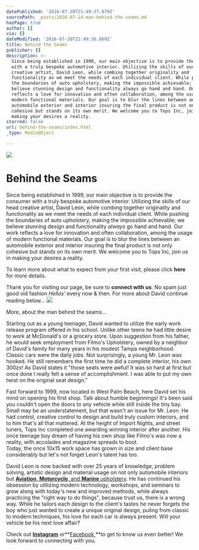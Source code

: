 ```yaml
---
datePublished: '2016-07-20T21:49:37.079Z'
sourcePath: _posts/2016-07-14-man-behind-the-seams.md
hasPage: true
author: []
via: {}
dateModified: '2016-07-20T21:49:36.869Z'
title: Behind the Seams
publisher: {}
description: >-
  Since being established in 1999, our main objective is to provide the consumer
  with a truly bespoke automotive interior. Utilizing the skills of our head
  creative artist, David Leon, while combing together originality and
  functionality as we meet the needs of each individual client. While pushing
  the boundaries of auto upholstery, making the impossible achievable; we
  believe stunning design and functionality always go hand and hand. Our work
  reflects a love for innovation and often collaboration, among the usage of
  modern functional materials. Our goal is to blur the lines between an
  automobile exterior and interior insuring the final product is not only
  cohesive but stands on its own merit. We welcome you to Tops Inc, join us in
  making your desires a reality.
starred: false
url: behind-the-seams/index.html
_type: MediaObject

---
```

![](https://the-grid-user-content.s3-us-west-2.amazonaws.com/bb70034d-6f75-4602-882e-a4c07662f347.jpg)

# Behind the Seams

Since being established in 1999, our main objective is to provide the consumer with a truly bespoke automotive interior. Utilizing the skills of our head creative artist, David Leon, while combing together originality and functionality as we meet the needs of each individual client. While pushing the boundaries of auto upholstery, making the impossible achievable; we believe stunning design and functionality _always_ go hand and hand. Our work reflects a love for innovation and often collaboration, among the usage of modern functional materials. Our goal is to blur the lines between an automobile exterior and interior insuring the final product is not only cohesive but stands on its own merit. We welcome you to Tops Inc, join us in making your desires a reality.

To learn more about what to expect from your first visit, please click **here** for more details.

Thank you for visiting our page, be sure to **connect with us**. No spam just good old fashion _Hellos'_ every now & then. For more about David continue reading below...
![](https://the-grid-user-content.s3-us-west-2.amazonaws.com/ffa7ae87-6283-4c8a-98dd-87509c1f7033.jpe)

More, about the man behind the seams...

Starting out as a young teenager, David wanted to utilize the early work release program offered in his school. Unlike other teens he had little desire to work at McDonald's or a grocery store. Upon suggestion from his father, he would seek employment from Filmo's Upholstery, owned by a neighbor of David's family for many years in his modest Tampa neighborhood. Classic cars were the daily jobs. Not surprisingly, a young Mr. Leon was hooked. He still remembers the first time he did a complete interior, his own 300zx! As David states it "those seats were awful! It was so hard at first but once done I really felt a sense of accomplishment. I was able to put my own twist on the original seat design."

Fast forward to 1999, now located in West Palm Beach, here David set his mind on opening his first shop. Talk about humble beginnings! It's been said you couldn't open the doors to any vehicle while still inside the tiny bay. Small may be an understatement, but that wasn't an issue for Mr. Leon. He had control, creative control to design and build truly custom interiors, and to him that's all that mattered. At the height of Import Nights, and street tuners, Tops Inc completed one awarding winning interior after another. His once teenage boy dream of having his own shop like Filmo's was now a reality, with accolades and magazine spreads to boot.   
Today, the once 10x15 work space has grown in size and client base considerably but let's not forget Leon's talent has too.

David Leon is now backed with over 25 years of knowledge, problem solving, artistic design and material usage on not only automobile interiors but **[Aviation][0]**[, ][0]**[Motorcycle][0]**[, and ][0]**[Marine ][0]**[upholstery][0]. He has continued his obsession by utilizing modern technology, workshops, and seminars to grow along with today's new and improved methods, while always practicing the "right way to do things", because trust us, there is a wrong way. While he tailors each design to the client's tastes he never forgets the boy who just wanted to create a unique original design, puling from classic to modern techniques, his love for each car is always present. Will your vehicle be his next love affair?

Check out **[Instagram][1]** or**[Facebook ][2]**to get to know us even better! We look forward to connecting with you.

[0]: https://www.facebook.com/topsincflorida/photos "Photo Albums"
[1]: https://www.instagram.com/topsinc/ "Instagram"
[2]: https://www.facebook.com/topsincflorida/ "Facebook"